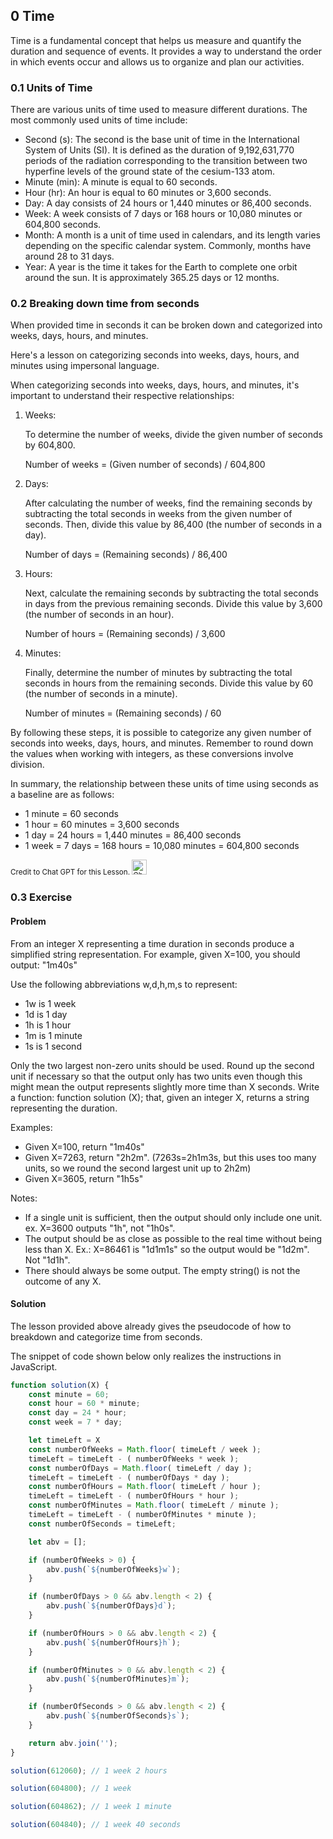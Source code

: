 ## 0 Time

Time is a fundamental concept that helps us measure and quantify the duration and sequence of events. It provides a way to understand the order in which events occur and allows us to organize and plan our activities.

### 0.1 Units of Time

There are various units of time used to measure different durations. The most commonly used units of time include:

 - Second (s): The second is the base unit of time in the International System of Units (SI). It is defined as the duration of 9,192,631,770 periods of the radiation corresponding to the transition between two hyperfine levels of the ground state of the cesium-133 atom.
 - Minute (min): A minute is equal to 60 seconds.
 - Hour (hr): An hour is equal to 60 minutes or 3,600 seconds.
 - Day: A day consists of 24 hours or 1,440 minutes or 86,400 seconds.
 - Week: A week consists of 7 days or 168 hours or 10,080 minutes or 604,800 seconds.
 - Month: A month is a unit of time used in calendars, and its length varies depending on the specific calendar system. Commonly, months have around 28 to 31 days.
 - Year: A year is the time it takes for the Earth to complete one orbit around the sun. It is approximately 365.25 days or 12 months.

### 0.2 Breaking down time from seconds

When provided time in seconds it can be broken down and categorized into weeks, days, hours, and minutes.

Here's a lesson on categorizing seconds into weeks, days, hours, and minutes using impersonal language.

When categorizing seconds into weeks, days, hours, and minutes, it's important to understand their respective relationships:

1. Weeks:
   
   To determine the number of weeks, divide the given number of seconds by 604,800.

   Number of weeks = (Given number of seconds) / 604,800

2. Days:
   
   After calculating the number of weeks, find the remaining seconds by subtracting the total seconds in weeks from the given number of seconds. Then, divide this value by 86,400 (the number of seconds in a day).

   Number of days = (Remaining seconds) / 86,400

3. Hours:
   
   Next, calculate the remaining seconds by subtracting the total seconds in days from the previous remaining seconds. Divide this value by 3,600 (the number of seconds in an hour).

   Number of hours = (Remaining seconds) / 3,600

4. Minutes:
   
   Finally, determine the number of minutes by subtracting the total seconds in hours from the remaining seconds. Divide this value by 60 (the number of seconds in a minute).

   Number of minutes = (Remaining seconds) / 60

By following these steps, it is possible to categorize any given number of seconds into weeks, days, hours, and minutes. Remember to round down the values when working with integers, as these conversions involve division.

In summary, the relationship between these units of time using seconds as a baseline are as follows:

 - 1 minute = 60 seconds
 - 1 hour = 60 minutes = 3,600 seconds
 - 1 day = 24 hours = 1,440 minutes = 86,400 seconds
 - 1 week = 7 days = 168 hours = 10,080 minutes = 604,800 seconds

<small>Credit to Chat GPT for this Lesson. <image src="/.attachments/chatgpt-logo.png" alt="Chat GPT Logo" width="24" height="24" /></small>

### 0.3 Exercise

#### Problem

From an integer X representing a time duration in seconds produce a simplified string representation. For example, given X=100, you should output: "1m40s"

Use the following abbreviations w,d,h,m,s to represent: 

 - 1w is 1 week
 - 1d is 1 day
 - 1h is 1 hour
 - 1m is 1 minute
 - 1s is 1 second

Only the two largest non-zero units should be used. Round up the second unit if necessary so that the output only has two units even though this might mean the output represents slightly more time than X seconds. Write a function: function solution (X); that, given an integer X, returns a string representing the duration.

Examples:
 - Given X=100, return "1m40s"
 - Given X=7263, return "2h2m". (7263s=2h1m3s, but this uses too many units, so we round the second largest unit up to 2h2m)
 - Given X=3605, return "1h5s"

Notes:
 - If a single unit is sufficient, then the output should only include one unit. ex. X=3600 outputs "1h", not "1h0s".
 - The output should be as close as possible to the real time without being less than X. Ex.: X=86461 is "1d1m1s" so the output would be "1d2m". Not "1d1h".
 - There should always be some output. The empty string() is not the outcome of any X.

#### Solution

The lesson provided above already gives the pseudocode of how to breakdown and categorize time from seconds.

The snippet of code shown below only realizes the instructions in JavaScript.

```js
function solution(X) {
    const minute = 60;
    const hour = 60 * minute;
    const day = 24 * hour;
    const week = 7 * day;

    let timeLeft = X
    const numberOfWeeks = Math.floor( timeLeft / week );
    timeLeft = timeLeft - ( numberOfWeeks * week );
    const numberOfDays = Math.floor( timeLeft / day );
    timeLeft = timeLeft - ( numberOfDays * day );
    const numberOfHours = Math.floor( timeLeft / hour );
    timeLeft = timeLeft - ( numberOfHours * hour );
    const numberOfMinutes = Math.floor( timeLeft / minute );
    timeLeft = timeLeft - ( numberOfMinutes * minute );
    const numberOfSeconds = timeLeft;

    let abv = [];

    if (numberOfWeeks > 0) {
        abv.push(`${numberOfWeeks}w`);
    }

    if (numberOfDays > 0 && abv.length < 2) {
        abv.push(`${numberOfDays}d`);
    }

    if (numberOfHours > 0 && abv.length < 2) {
        abv.push(`${numberOfHours}h`);
    }

    if (numberOfMinutes > 0 && abv.length < 2) {
        abv.push(`${numberOfMinutes}m`);
    }

    if (numberOfSeconds > 0 && abv.length < 2) {
        abv.push(`${numberOfSeconds}s`);
    }

    return abv.join('');
}

solution(612060); // 1 week 2 hours

solution(604800); // 1 week

solution(604862); // 1 week 1 minute

solution(604840); // 1 week 40 seconds
```